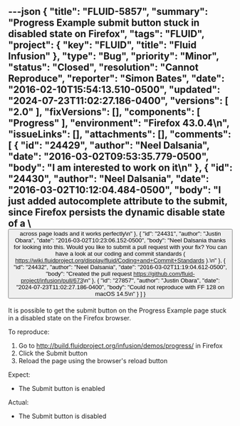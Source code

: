 ---json
{
  "title": "FLUID-5857",
  "summary": "Progress Example submit button stuck in disabled state on Firefox",
  "tags": "FLUID",
  "project": {
    "key": "FLUID",
    "title": "Fluid Infusion"
  },
  "type": "Bug",
  "priority": "Minor",
  "status": "Closed",
  "resolution": "Cannot Reproduce",
  "reporter": "Simon Bates",
  "date": "2016-02-10T15:54:13.510-0500",
  "updated": "2024-07-23T11:02:27.186-0400",
  "versions": [
    "2.0"
  ],
  "fixVersions": [],
  "components": [
    "Progress"
  ],
  "environment": "Firefox 43.0.4\n",
  "issueLinks": [],
  "attachments": [],
  "comments": [
    {
      "id": "24429",
      "author": "Neel Dalsania",
      "date": "2016-03-02T09:53:35.779-0500",
      "body": "I am interested to work on it\n"
    },
    {
      "id": "24430",
      "author": "Neel Dalsania",
      "date": "2016-03-02T10:12:04.484-0500",
      "body": "I just added autocomplete attribute to the submit, since Firefox persists the dynamic disable state of a \\<button> across page loads and it works perfectly\n"
    },
    {
      "id": "24431",
      "author": "Justin Obara",
      "date": "2016-03-02T10:23:06.152-0500",
      "body": "Neel Dalsania thanks for looking into this. Would you like to submit a pull request with your fix? You can have a look at our coding and commit standards ( <https://wiki.fluidproject.org/display/fluid/Coding+and+Commit+Standards> ).\n"
    },
    {
      "id": "24432",
      "author": "Neel Dalsania",
      "date": "2016-03-02T11:19:04.612-0500",
      "body": "Created the pull request <https://github.com/fluid-project/infusion/pull/673>\n"
    },
    {
      "id": "27857",
      "author": "Justin Obara",
      "date": "2024-07-23T11:02:27.186-0400",
      "body": "Could not reproduce with FF 128 on macOS 14.5\n"
    }
  ]
}
---
It is possible to get the submit button on the Progress Example page stuck in a disabled state on the Firefox browser.

To reproduce:

1. Go to <http://build.fluidproject.org/infusion/demos/progress/> in Firefox
2. Click the Submit button
3. Reload the page using the browser's reload button

Expect:

* The Submit button is enabled

Actual:

* The Submit button is disabled

        